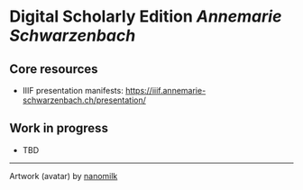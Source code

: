 # Digital Scholarly Edition *Annemarie Schwarzenbach*

## Core resources

* IIIF presentation manifests: https://iiif.annemarie-schwarzenbach.ch/presentation/

## Work in progress

* TBD

---

Artwork (avatar) by [nanomilk](https://www.deviantart.com/nanomilk/art/annemarie-schwarzenbach-179776775)


<!--

**Here are some ideas to get you started:**

🙋‍♀️ A short introduction - what is your organization all about?
🌈 Contribution guidelines - how can the community get involved?
👩‍💻 Useful resources - where can the community find your docs? Is there anything else the community should know?
🍿 Fun facts - what does your team eat for breakfast?
🧙 Remember, you can do mighty things with the power of [Markdown](https://docs.github.com/github/writing-on-github/getting-started-with-writing-and-formatting-on-github/basic-writing-and-formatting-syntax)
-->

